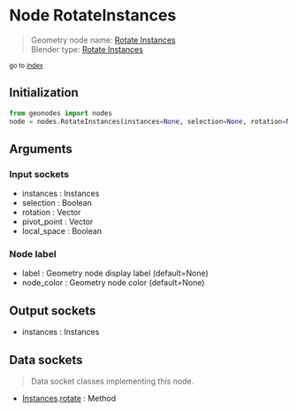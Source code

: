 
# Node RotateInstances

> Geometry node name: [Rotate Instances](https://docs.blender.org/manual/en/latest/modeling/geometry_nodes/instances/rotate_instances.html)<br>
  Blender type: [Rotate Instances](https://docs.blender.org/api/current/bpy.types.GeometryNodeRotateInstances.html)
  
<sub>go to [index](/docs/index.md)</sub>

## Initialization

```python
from geonodes import nodes
node = nodes.RotateInstances(instances=None, selection=None, rotation=None, pivot_point=None, local_space=None, label=None, node_color=None)
```



## Arguments


### Input sockets

- instances : Instances
- selection : Boolean
- rotation : Vector
- pivot_point : Vector
- local_space : Boolean

### Node label

- label : Geometry node display label (default=None)
- node_color : Geometry node color (default=None)

## Output sockets

- instances : Instances

## Data sockets

> Data socket classes implementing this node.
  
  
- [Instances](/docs/sockets/Instances.md).[rotate](/docs/sockets/Instances.md#rotate) : Method
  
